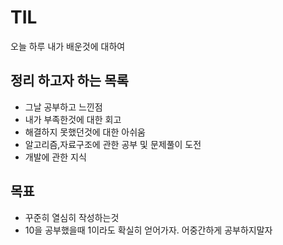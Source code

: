 # TIL
오늘 하루 내가 배운것에 대하여

## 정리 하고자 하는 목록
- 그날 공부하고 느낀점
- 내가 부족한것에 대한 회고
- 해결하지 못했던것에 대한 아쉬움
- 알고리즘,자료구조에 관한 공부 및 문제풀이 도전
- 개발에 관한 지식

## 목표
- 꾸준히 열심히 작성하는것
- 10을 공부했을때 1이라도 확실히 얻어가자. 어중간하게 공부하지말자
